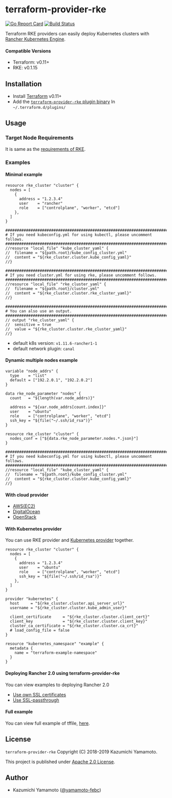 # terraform-provider-rke


[![Go Report Card](https://goreportcard.com/badge/github.com/yamamoto-febc/terraform-provider-rke)](https://goreportcard.com/report/github.com/yamamoto-febc/terraform-provider-rke)
[![Build Status](https://travis-ci.org/yamamoto-febc/terraform-provider-rke.svg?branch=master)](https://travis-ci.org/yamamoto-febc/terraform-provider-rke)

Terraform RKE providers can easily deploy Kubernetes clusters with [Rancher Kubernetes Engine](https://github.com/rancher/rke).  

#### Compatible Versions

- Terraform: v0.11+
- RKE: v0.1.15

## Installation

- Install [Terraform](https://www.terraform.io/downloads.html) v0.11+ 
- Add the [`terraform-provider-rke` plugin binary](https://github.com/yamamoto-febc/terraform-provider-rke/releases/latest) In `~/.terraform.d/plugins/` 

## Usage

### Target Node Requirements

It is same as the [requirements of RKE](https://github.com/rancher/rke/blob/master/README.md#requirements).  

### Examples

#### Minimal example

```hcl
resource rke_cluster "cluster" {
  nodes = [
    {
      address = "1.2.3.4"
      user    = "rancher"
      role    = ["controlplane", "worker", "etcd"]
    },
  ]
}

###############################################################################
# If you need kubeconfig.yml for using kubectl, please uncomment follows.
###############################################################################
//resource "local_file" "kube_cluster_yaml" {
//  filename = "${path.root}/kube_config_cluster.yml"
//  content = "${rke_cluster.cluster.kube_config_yaml}"
//}

###############################################################################
# If you need cluster.yml for using rke, please uncomment follows.
###############################################################################
//resource "local_file" "rke_cluster_yaml" {
//  filename = "${path.root}/cluster.yml"
//  content = "${rke_cluster.cluster.rke_cluster_yaml}"
//}

###############################################################################
# You can also use an output.
###############################################################################
// output "rke_cluster_yaml" {
//  sensitive = true
//  value = "${rke_cluster.cluster.rke_cluster_yaml}"
//}
```

* default k8s version: `v1.11.6-rancher1-1`
* default network plugin: `canal`

#### Dynamic multiple nodes example

```hcl
variable "node_addrs" {
  type    = "list"
  default = ["192.2.0.1", "192.2.0.2"]
}

data rke_node_parameter "nodes" {
  count   = "${length(var.node_addrs)}"

  address = "${var.node_addrs[count.index]}"
  user    = "ubuntu"
  role    = ["controlplane", "worker", "etcd"]
  ssh_key = "${file("~/.ssh/id_rsa")}"
}

resource rke_cluster "cluster" {
  nodes_conf = ["${data.rke_node_parameter.nodes.*.json}"]
}

###############################################################################
# If you need kubeconfig.yml for using kubectl, please uncomment follows.
###############################################################################
//resource "local_file" "kube_cluster_yaml" {
//  filename = "${path.root}/kube_config_cluster.yml"
//  content = "${rke_cluster.cluster.kube_config_yaml}"
//}
```

#### With cloud provider

- [AWS(EC2)](examples/aws_ec2)
- [DigitalOcean](examples/digitalocean)
- [OpenStack](https://github.com/mcapuccini/terraform-openstack-rke)

#### With Kubernetes provider 

You can use RKE provider and [Kubernetes provider](https://www.terraform.io/docs/providers/kubernetes/index.html) together.

```hcl
resource rke_cluster "cluster" {
  nodes = [
    {
      address = "1.2.3.4"
      user    = "ubuntu"
      role    = ["controlplane", "worker", "etcd"]
      ssh_key = "${file("~/.ssh/id_rsa")}"
    },
  ]
}

provider "kubernetes" {
  host     = "${rke_cluster.cluster.api_server_url}"
  username = "${rke_cluster.cluster.kube_admin_user}"

  client_certificate     = "${rke_cluster.cluster.client_cert}"
  client_key             = "${rke_cluster.cluster.client_key}"
  cluster_ca_certificate = "${rke_cluster.cluster.ca_crt}"
  # load_config_file = false
}

resource "kubernetes_namespace" "example" {
  metadata {
    name = "terraform-example-namespace"
  }
}
```

#### Deploying Rancher 2.0 using terraform-provider-rke

You can view examples to deploying Rancher 2.0
 
 - [Use own SSL certificates](examples/rancher_server_minimal/example.tf)
 - [Use SSL-passthrough](examples/rancher_server_ssl_passthrough/example.tf)

#### Full example

You can view full example of tffile, [here](examples/full/example.tf).

## License

 `terraform-provider-rke` Copyright (C) 2018-2019 Kazumichi Yamamoto.

  This project is published under [Apache 2.0 License](LICENSE.txt).
  
## Author

  * Kazumichi Yamamoto ([@yamamoto-febc](https://github.com/yamamoto-febc))
